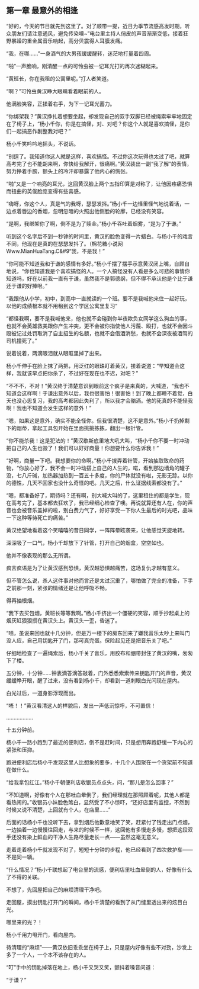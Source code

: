 ## 第一章 最意外的相逢
“好的，今天的节目就先到这里了。对了顺带一提，近日为季节流感高发时期，听众朋友们请注意通风，避免传染噢~”电台里主持人俏皮的声音渐渐变低，接着狂野暴躁的重金属音乐响起，高分贝震得人耳膜发痛。

“我，在哪……”一身酒气的大男孩缓缓醒转，迷茫地打量着四周。

“啪”一声脆响，刚清醒一点的可怜虫被一记耳光打的再次迷糊起来。

“黄班长，你在我租的公寓里呢。”打人者笑道。

“啊？”可怜虫黄汉睁大眼睛看着眼前的人。

他满脸笑容，正揉着右手，为下一记耳光蓄力。

“你绑架我？”黄汉挣扎着想要坐起，却发现自己的双手双脚已经被绳索牢牢地固定在了椅子上，“杨小千你，你是在搞怪，对、对吧？你这个人就是喜欢搞怪，是你们一起搞恶作剧整我对吧？”

杨小千笑吟吟地摇头，不说话。

“别逗了。我知道你这人就是这样，喜欢搞怪。不过你这次玩得也太过了吧，就算高考完了也不能胡来啊，你快给我解开，很痛啊。”黄汉装出一副“我了解”的表情，努力挣着手腕，额头上的冷汗却暴露了他内心的慌张。

“啪”又是一个响亮的耳光，这回黄汉脸上两个五指印算是对称了，让他因疼痛恐惧而扭曲的英俊脸庞变得有些喜感。

“嗨呀，你这个人，真是气的我呀，瑟瑟发抖。”杨小千一边怪里怪气地说着话，一边点着唇边的香烟，忽明忽暗的火照出他侧脸的轮廓，已经没有笑容。

“是啊，我绑架你了啊，倒不是为了赎金。”杨小千吞吐着烟雾，“是为了于谦。”

听到这个名字后不到一秒钟的时间里，黄汉的脸色变得一片蜡白。与杨小千的戏言不同，他现在是真的在瑟瑟发抖了。&#65288;&#26825;&#33457;&#31958;&#23567;&#35828;&#32593;&#32;&#87;&#119;&#119;&#46;&#77;&#105;&#97;&#110;&#72;&#117;&#97;&#84;&#97;&#110;&#103;&#46;&#67;&#9“我，不是我！”

“你可能不知道我和于谦的感情有多好。”杨小千摆了摆手示意黄汉闭上嘴，自顾自地说，“你也知道我是个喜欢搞怪的人。一个人搞怪没有人看是多么可悲的事情你知道吗，好在以前我一直有于谦，虽然我不是郭德纲，但不得不承认他是个比于谦还于谦的好捧哏。”

“我跟他从小学，初中，到高中一直就读的一个班。要不是我喊他来住一起好玩，以他的成绩根本就不用租到这个学区公寓里复习”

“都怪我啊，要不是我喊他来，他也就不会碰到你半夜欺负女同学这么狗血的事，也就不会英雄救美跟你产生冲突，更不会被你指使他人污蔑、殴打，也就不会因斗殴被记过处罚取消了自主招生的名额，也就不会借酒消愁，也就不会深夜被酒驾的司机撞死了。”

说着说着，两滴眼泪就从眼眶里掉了出来。

杨小千伸手在脸上抹了两把，用泛红的眼珠盯着黄汉，接着说道：“早知道会这样，我就该早点把你杀了，不过好在现在也不迟，对吧？”

“不不不，不对！”黄汉终于清楚意识到眼前这个疯子是来真的，大喊道，“我也不知道会这样啊！于谦出意外以后，我也很害怕！很害怕！到了晚上都睡不着觉，白天也没心思复习，我的高考都因此失利了，所以我才会酗酒。他的死真的不能怪我啊！我也不知道会发生这样的意外！”

“嗯，如果这是意外，确实不能全怪你。但我很清楚，这不是意外。”杨小千扔掉剩下的烟蒂，拿起工具包开始在里面挑挑拣拣，翻出一根针管。

“你不能杀我！这是犯法的！”黄汉歇斯底里地大吼大叫，“杨小千你不要一时冲动把自己的人生也毁了！我们可以好好商量！你想要什么你告诉我！”

“好啊，商量一下吧。我想要你的命啊。”杨小千拨弄着针管，开始抽取致命的药物，“你放心好了，我不会一时冲动搭上自己的人生的，喏，看到那边墙角的罐子没，七八斤碱，加热器加热到一百五十多度，你的尸体就没有啦，无影无踪。以你的德性，几天不回家也没什么奇怪的吧。几天之后，什么证据线索都没有了。”

“嗯，都准备好了，期待吗？还有啊，别大喊大叫的了，这里租住的都是学生，现在高考完了，基本都去狂欢了，我已经细心检查了噢。再说就算还有人在，你的声音也会被音乐盖掉的啦，别白费力气了，好好享受一下你人生最后的时光吧，品味一下这种等待死亡的痛苦。”

黄汉绝望地看着这个笑嘻嘻的昔日同学，一阵阵晕眩袭来，让他感觉天旋地转。

深深吸了一口气，杨小千却放下了针管，打开自己的烟盒，空空如也。

他并不像表现的那么无所谓。

疯言疯语是为了让黄汉感到恐惧，黄汉越恐惧越痛苦，这场复仇才越有意义。

但不管怎么说，杀人这件事对他而言还是太过沉重了，哪怕做了完全的准备，下手之前那一刻，紧张的情绪还是让他呼吸不畅。

得再抽根烟。

“我下去买包烟，黄班长等等我啊。”杨小千挤出一个僵硬的笑容，顺手抄起桌上的烟灰缸狠狠掼在黄汉头上。黄汉头一歪，昏迷了。

“啧，虽说来回也就十几分钟，但是万一楼下的房东回来了嫌我音乐太吵上来叫门没人应，自己用钥匙开了门，那可真完蛋。保险起见还是把音乐关了吧。”

仔细地检查了一遍绳索后，杨小千关了音乐，用胶布和绷带封住了黄汉的嘴，匆匆下了楼。

五分钟，十分钟……钟表滴答滴答敲着，门外悉悉索索传来钥匙开门的声音，黄汉缓缓睁开眼，醒了过来，没有看到杨小千，却看到一道刺眼白光闪现在屋内。

白光过后，一道身影浮现而出。

“唔！！”黄汉看清这人的样貌后，发出一声低沉惊呼，不可置信！

………………

十五分钟前。

杨小千一路小跑到了最近的便利店，倒不是赶时间，只是想用奔跑舒缓一下内心的紧张和压抑。

跑进便利店后杨小千发现这里人比想象的要多，十几个人围聚在一个货架前不知道在做什么。

“给我拿包红江。”杨小千朝便利店收银员点点头，问，“那儿是怎么回事？”

“不知道啊，好像有个人在那吐血晕倒了，我们经理就在那照顾着呢，其他人都是看热闹的。”收银员小妹脸色煞白，显然受了不小惊吓，“还好店里有监控，不然到时候又说不清楚，上回就有个人，在店里……”

后面的话杨小千也没听下去，拿到烟后他歉意地笑了笑，赶紧付了钱走出门点烟，一边抽着一边慢慢往回走，与来的时候不一样，这回他有多慢走多慢，想把这段双手还没有染上鲜血的干净人生路尽量走长一点――虽然这毫无意义。

走着走着杨小千就发现不对了，短短十分钟的步程，他已经看到了四次救护车――不是同一辆。

“什么情况？”杨小千联想起了电台里的流感，便利店里吐血晕倒的人，好像有什么了不得的关联。

不想了，先回屋把自己的麻烦清理干净吧。

走回屋，摸出钥匙打开门的瞬间，杨小千清楚的看到了从门缝里透出来的炫目白光。

哪里来的光？！

杨小千用力甩开门，看向屋内。

待清理的“麻烦”――黄汉依旧乖乖坐在椅子上，只是屋内好像有些不对劲，沙发上多了一个人，一个本不该存在的人。

“叮”手中的钥匙掉落在地上，杨小千又哭又笑，颤抖着嗓音问道：

“于谦？”

